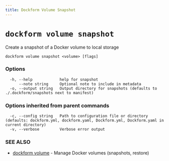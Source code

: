 ```yaml
---
title: Dockform Volume Snapshot
---
```


# `dockform volume snapshot`

Create a snapshot of a Docker volume to local storage

```
dockform volume snapshot <volume> [flags]
```

### Options

```
  -h, --help            help for snapshot
      --note string     Optional note to include in metadata
  -o, --output string   Output directory for snapshots (defaults to ./.dockform/snapshots next to manifest)
```

### Options inherited from parent commands

```
  -c, --config string   Path to configuration file or directory (defaults: dockform.yml, dockform.yaml, Dockform.yml, Dockform.yaml in current directory)
  -v, --verbose         Verbose error output
```

### SEE ALSO

* [dockform volume](/cli/dockform_volume)	 - Manage Docker volumes (snapshots, restore)

